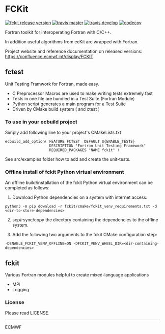 FCKit
=====

[![fckit release version](https://img.shields.io/github/release/ecmwf/fckit.svg)](https://github.com/ecmwf/fckit/releases/latest)
[![travis master](https://img.shields.io/travis/ecmwf/fckit/master.svg?label=master&logo=travis)](http://travis-ci.org/ecmwf/fckit "master")
[![travis develop](https://img.shields.io/travis/ecmwf/fckit/develop.svg?label=develop&logo=travis)](http://travis-ci.org/ecmwf/fckit "develop")
[![codecov](https://codecov.io/gh/ecmwf/fckit/branch/develop/graph/badge.svg)](https://codecov.io/gh/ecmwf/fckit)

Fortran toolkit for interoperating Fortran with C/C++.

In addition useful algorithms from ecKit are wrapped with Fortran.

Project website and reference documentation on released versions:
https://confluence.ecmwf.int/display/FCKIT

## fctest

Unit Testing Framwork for Fortran, made easy.

- C Preprocessor Macros are used to make writing tests extremely fast
- Tests in one file are bundled in a Test Suite (Fortran Module)
- Python script generates a main program for a Test Suite
- Driven by CMake build system ( and ctest )

### To use in your ecbuild project

Simply add following line to your project's CMakeLists.txt

```
ecbuild_add_option( FEATURE FCTEST  DEFAULT ${ENABLE_TESTS}
                    DESCRIPTION "Fortran Unit Testing Framework"
                    REQUIRED_PACKAGES "NAME fckit" )
```

See src/examples folder how to add and create the unit-tests.

### Offline install of fckit Python virtual environment

An offline build/installation of the fckit Python virtual environment can be completed as follows:

1. Download Python dependencies on a system with internet access:

```
python3 -m pip download -r fckit/cmake/fckit_venv_requirements.txt -d <dir-to-store-dependencies>
```

2. scp/rsync/copy the directory containing the dependencies to the offline system.

3. Add the following two arguments to the fckit CMake configuration step:

```
-DENABLE_FCKIT_VENV_OFFLINE=ON -DFCKIT_VENV_WHEEL_DIR=<dir-containing-dependencies>
```

## fckit

Various Fortran modules helpful to create mixed-language applications

- MPI
- Logging

### License

Please read LICENSE.

---------------------------------------------------------------------

ECMWF
